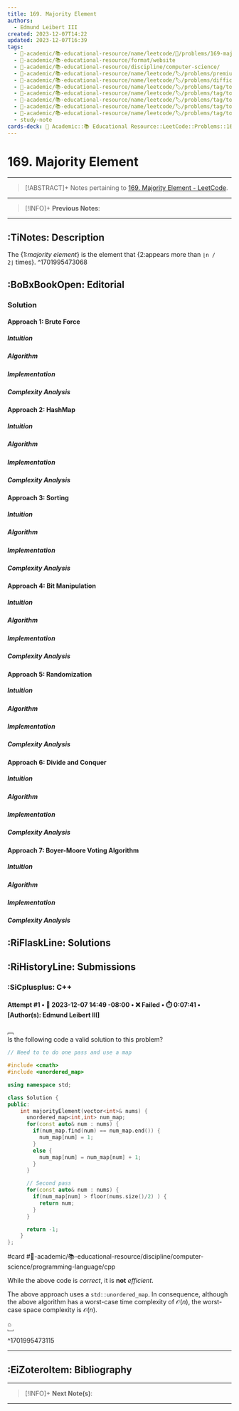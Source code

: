 ```yaml
---
title: 169. Majority Element
authors:
  - Edmund Leibert III
created: 2023-12-07T14:22
updated: 2023-12-07T16:39
tags:
  - 🔴-academic/📚-educational-resource/name/leetcode/🔖/problems/169-majority-element
  - 🔴-academic/📚-educational-resource/format/website
  - 🔴-academic/📚-educational-resource/discipline/computer-science/
  - 🔴-academic/📚-educational-resource/name/leetcode/🏷️/problems/premium/no
  - 🔴-academic/📚-educational-resource/name/leetcode/🏷️/problems/difficulty/easy
  - 🔴-academic/📚-educational-resource/name/leetcode/🏷️/problems/tag/topic/array
  - 🔴-academic/📚-educational-resource/name/leetcode/🏷️/problems/tag/topic/hash-table
  - 🔴-academic/📚-educational-resource/name/leetcode/🏷️/problems/tag/topic/divide-and-conquer
  - 🔴-academic/📚-educational-resource/name/leetcode/🏷️/problems/tag/topic/sorting
  - 🔴-academic/📚-educational-resource/name/leetcode/🏷️/problems/tag/topic/counting
  - study-note
cards-deck: 🔴 Academic::📚 Educational Resource::LeetCode::Problems::169. Majority Element
---
```


# 169. Majority Element

---

> [!ABSTRACT]+
> Notes pertaining to [169. Majority Element - LeetCode](https://leetcode.com/problems/majority-element/description/).

---

> [!INFO]+
> **Previous Notes**:
> 

---

## :TiNotes: Description

The {1:_majority element_} is the element that {2:appears more than `⌊n / 2⌋` times}.
^1701995473068

## :BoBxBookOpen: Editorial

### **Solution**

#### **Approach 1: Brute Force**

##### **Intuition**

##### **Algorithm**

##### **Implementation**

##### **Complexity Analysis**

#### **Approach 2: HashMap**

##### **Intuition**

##### **Algorithm**

##### **Implementation**

##### **Complexity Analysis**

#### **Approach 3: Sorting**

##### **Intuition**

##### **Algorithm**

##### **Implementation**

##### **Complexity Analysis**

#### **Approach 4: Bit Manipulation**

##### **Intuition**

##### **Algorithm**

##### **Implementation**

##### **Complexity Analysis**

#### **Approach 5: Randomization**

##### **Intuition**

##### **Algorithm**

##### **Implementation**

##### **Complexity Analysis**

#### **Approach 6: Divide and Conquer**

##### **Intuition**

##### **Algorithm**

##### **Implementation**

##### **Complexity Analysis**

#### **Approach 7: Boyer-Moore Voting Algorithm**

##### **Intuition**

##### **Algorithm**

##### **Implementation**

##### **Complexity Analysis**

## :RiFlaskLine: Solutions

## :RiHistoryLine: Submissions

### :SiCplusplus: C++

#### **Attempt #1** • 📆 2023-12-07 14:49 -08:00 • ❌ Failed • ⏱️ 0:07:41 • \[Author(s): Edmund Leibert III\]

﹇<br>
Is the following code a valid solution to this problem?

```cpp
// Need to to do one pass and use a map

#include <cmath>
#include <unordered_map>

using namespace std;

class Solution {
public:
    int majorityElement(vector<int>& nums) {
      unordered_map<int,int> num_map;
      for(const auto& num : nums) {
        if(num_map.find(num) == num_map.end()) {
          num_map[num] = 1;
        }
        else {
          num_map[num] = num_map[num] + 1;
        }
      }

      // Second pass
      for(const auto& num : nums) {
        if(num_map[num] > floor(nums.size()/2) ) {
          return num;
        }
      }

      return -1;
    }
};
```

#card #🔴-academic/📚-educational-resource/discipline/computer-science/programming-language/cpp 

While the above code is _correct_, it is **not** _efficient_.

The above approach uses a `std::unordered_map`. In consequence, although the above algorithm has a worst-case time complexity of $\mathcal{O}(n)$, the worst-case space complexity is $\mathcal{O}(n)$.

⌂
<br>﹈<br>^1701995473115

---

## :EiZoteroItem: Bibliography

---

> [!INFO]+ 
> **Next Note(s)**:
> 

---
